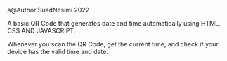 a@Author SuadNesimi 2022

A basic QR Code that generates date and time automatically
using HTML, CSS AND JAVASCRIPT.

Whenever you scan the QR Code, get the current time,
and check if your device has the valid time and date.

